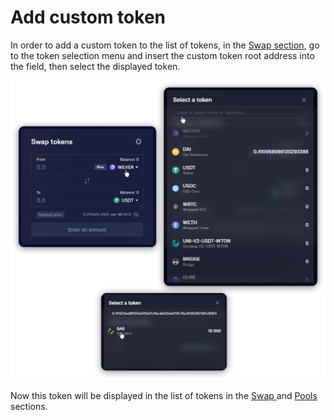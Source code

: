 # Add custom token

In order to add a custom token to the list of tokens, in the [Swap section](../../swap/), go to the token selection menu and insert the custom token root address into the field, then select the displayed token.

![](<../../../.gitbook/assets/image (116).png>)

Now this token will be displayed in the list of tokens in the [Swap ](../../swap/)and [Pools ](../../pools/)sections.
